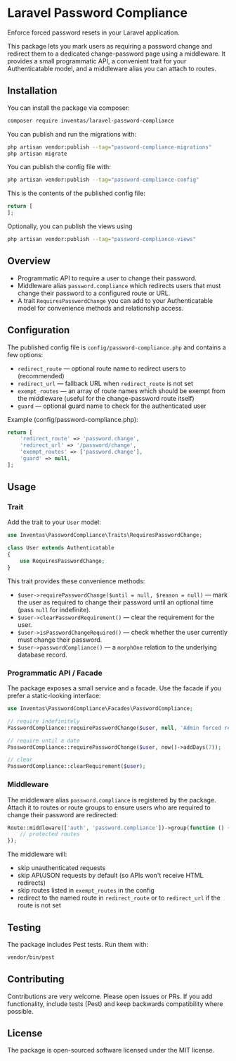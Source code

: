 # Laravel Password Compliance

Enforce forced password resets in your Laravel application.

This package lets you mark users as requiring a password change and redirect them to a dedicated change-password page using a middleware. It provides a small programmatic API, a convenient trait for your Authenticatable model, and a middleware alias you can attach to routes.


## Installation

You can install the package via composer:

```bash
composer require inventas/laravel-password-compliance
```

You can publish and run the migrations with:

```bash
php artisan vendor:publish --tag="password-compliance-migrations"
php artisan migrate
```

You can publish the config file with:

```bash
php artisan vendor:publish --tag="password-compliance-config"
```

This is the contents of the published config file:

```php
return [
];
```

Optionally, you can publish the views using

```bash
php artisan vendor:publish --tag="password-compliance-views"
```


## Overview

- Programmatic API to require a user to change their password.
- Middleware alias `password.compliance` which redirects users that must change their password to a configured route or URL.
- A trait `RequiresPasswordChange` you can add to your Authenticatable model for convenience methods and relationship access.


## Configuration

The published config file is `config/password-compliance.php` and contains a few options:

- `redirect_route` — optional route name to redirect users to (recommended)
- `redirect_url` — fallback URL when `redirect_route` is not set
- `exempt_routes` — an array of route names which should be exempt from the middleware (useful for the change-password route itself)
- `guard` — optional guard name to check for the authenticated user

Example (config/password-compliance.php):

```php
return [
    'redirect_route' => 'password.change',
    'redirect_url' => '/password/change',
    'exempt_routes' => ['password.change'],
    'guard' => null,
];
```


## Usage

### Trait

Add the trait to your `User` model:

```php
use Inventas\PasswordCompliance\Traits\RequiresPasswordChange;

class User extends Authenticatable
{
    use RequiresPasswordChange;
}
```

This trait provides these convenience methods:

- `$user->requirePasswordChange($until = null, $reason = null)` — mark the user as required to change their password until an optional time (pass `null` for indefinite).
- `$user->clearPasswordRequirement()` — clear the requirement for the user.
- `$user->isPasswordChangeRequired()` — check whether the user currently must change their password.
- `$user->passwordCompliance()` — a `morphOne` relation to the underlying database record.


### Programmatic API / Facade

The package exposes a small service and a facade. Use the facade if you prefer a static-looking interface:

```php
use Inventas\PasswordCompliance\Facades\PasswordCompliance;

// require indefinitely
PasswordCompliance::requirePasswordChange($user, null, 'Admin forced reset');

// require until a date
PasswordCompliance::requirePasswordChange($user, now()->addDays(7));

// clear
PasswordCompliance::clearRequirement($user);
```


### Middleware

The middleware alias `password.compliance` is registered by the package. Attach it to routes or route groups to ensure users who are required to change their password are redirected:

```php
Route::middleware(['auth', 'password.compliance'])->group(function () {
    // protected routes
});
```

The middleware will:
- skip unauthenticated requests
- skip API/JSON requests by default (so APIs won't receive HTML redirects)
- skip routes listed in `exempt_routes` in the config
- redirect to the named route in `redirect_route` or to `redirect_url` if the route is not set

## Testing

The package includes Pest tests. Run them with:

```bash
vendor/bin/pest
```


## Contributing

Contributions are very welcome. Please open issues or PRs. If you add functionality, include tests (Pest) and keep backwards compatibility where possible.


## License

The package is open-sourced software licensed under the MIT license.
